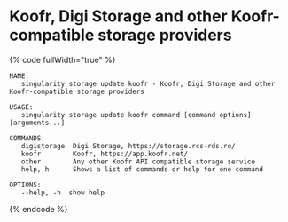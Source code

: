 # Koofr, Digi Storage and other Koofr-compatible storage providers

{% code fullWidth="true" %}
```
NAME:
   singularity storage update koofr - Koofr, Digi Storage and other Koofr-compatible storage providers

USAGE:
   singularity storage update koofr command [command options] [arguments...]

COMMANDS:
   digistorage  Digi Storage, https://storage.rcs-rds.ro/
   koofr        Koofr, https://app.koofr.net/
   other        Any other Koofr API compatible storage service
   help, h      Shows a list of commands or help for one command

OPTIONS:
   --help, -h  show help
```
{% endcode %}
